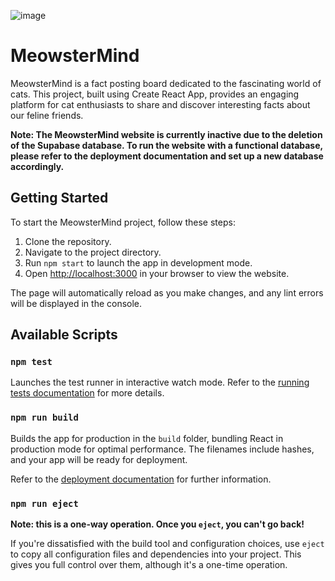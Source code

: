 ![image](https://github.com/ArvindeepSingh/MeowsterMind/assets/147825061/33d8f217-f85b-4a3c-9cc8-8393a38b0699)

# MeowsterMind

MeowsterMind is a fact posting board dedicated to the fascinating world of cats. This project, built using Create React App, provides an engaging platform for cat enthusiasts to share and discover interesting facts about our feline friends.

**Note: The MeowsterMind website is currently inactive due to the deletion of the Supabase database. To run the website with a functional database, please refer to the deployment documentation and set up a new database accordingly.**

## Getting Started

To start the MeowsterMind project, follow these steps:

1. Clone the repository.
2. Navigate to the project directory.
3. Run `npm start` to launch the app in development mode.
4. Open [http://localhost:3000](http://localhost:3000) in your browser to view the website.

The page will automatically reload as you make changes, and any lint errors will be displayed in the console.

## Available Scripts

### `npm test`

Launches the test runner in interactive watch mode. Refer to the [running tests documentation](https://facebook.github.io/create-react-app/docs/running-tests) for more details.

### `npm run build`

Builds the app for production in the `build` folder, bundling React in production mode for optimal performance. The filenames include hashes, and your app will be ready for deployment.

Refer to the [deployment documentation](https://facebook.github.io/create-react-app/docs/deployment) for further information.

### `npm run eject`

**Note: this is a one-way operation. Once you `eject`, you can't go back!**

If you're dissatisfied with the build tool and configuration choices, use `eject` to copy all configuration files and dependencies into your project. This gives you full control over them, although it's a one-time operation.
